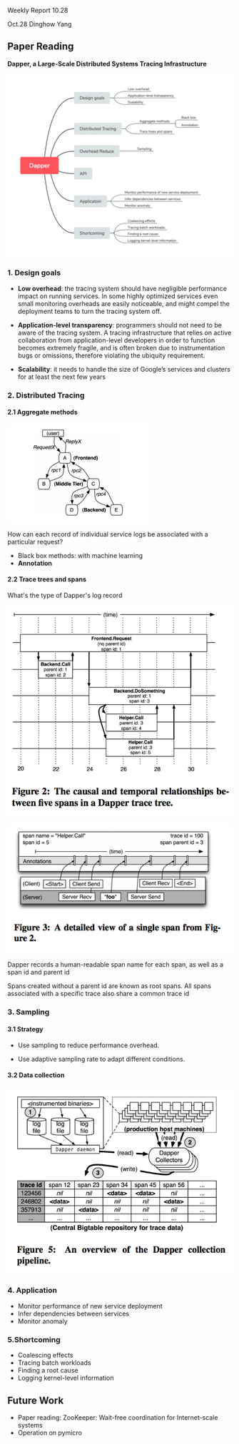 Weekly Report 10.28

Oct.28 Dinghow Yang

## Paper Reading

**Dapper, a Large-Scale Distributed Systems Tracing Infrastructure**

![](https://github.com/XLab-Tongji/aiops-2018-anomaly-detection/raw/master/杨丁豪-1652741/img/Dapper1.png)

### 1. Design goals

- **Low overhead**: the tracing system should have negligible performance impact on running services. In some highly optimized services even small monitoring overheads are easily noticeable, and might compel the deployment teams to turn the tracing system off.

- **Application-level transparency**: programmers should not need to be aware of the tracing system. A tracing infrastructure that relies on active collaboration from application-level developers in order to function becomes extremely fragile, and is often broken due to instrumentation bugs or omissions, therefore violating the ubiquity requirement.
- **Scalability**: it needs to handle the size of Google’s services and clusters for at least the next few years



### 2. Distributed Tracing

#### 2.1 Aggregate methods

![](https://github.com/XLab-Tongji/aiops-2018-anomaly-detection/raw/master/杨丁豪-1652741/img/Dapper2.png)



How can each record of individual service logs be associated with a particular request?

- Black box methods: with machine learning
- **Annotation**

#### 2.2 Trace trees and spans

What's the type of Dapper's log record

![](https://github.com/XLab-Tongji/aiops-2018-anomaly-detection/raw/master/杨丁豪-1652741/img/Dapper3.png)

![](https://github.com/XLab-Tongji/aiops-2018-anomaly-detection/raw/master/杨丁豪-1652741/img/Dapper4.png)

Dapper records a human-readable span name for each span, as well as a span id and parent id

Spans created without a parent id are known as root spans. All spans associated with a specific trace also share a common trace id

### 3.  Sampling

#### 3.1 Strategy

- Use sampling to reduce performance overhead.

- Use adaptive sampling rate to adapt different conditions.

#### 3.2 Data collection

![](https://github.com/XLab-Tongji/aiops-2018-anomaly-detection/raw/master/杨丁豪-1652741/img/Dapper5.png)



### 4. Application

- Monitor performance of new service deployment
- Infer dependencies between services
- Monitor anomaly



### 5.Shortcoming

- Coalescing effects
- Tracing batch workloads
- Finding a root cause
- Logging kernel-level information



## Future Work

- Paper reading: ZooKeeper: Wait-free coordination for Internet-scale systems
- Operation on pymicro